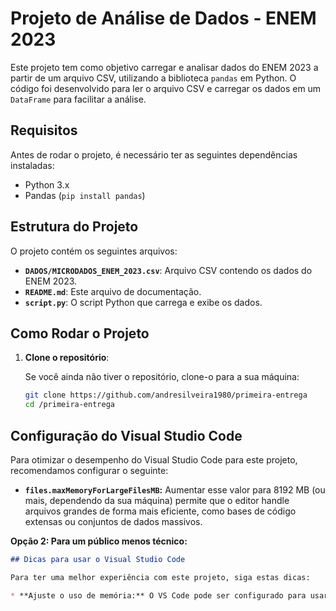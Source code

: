 # Projeto de Análise de Dados - ENEM 2023

Este projeto tem como objetivo carregar e analisar dados do ENEM 2023 a partir de um arquivo CSV, utilizando a biblioteca `pandas` em Python. O código foi desenvolvido para ler o arquivo CSV e carregar os dados em um `DataFrame` para facilitar a análise.

## Requisitos

Antes de rodar o projeto, é necessário ter as seguintes dependências instaladas:

- Python 3.x
- Pandas (`pip install pandas`)

## Estrutura do Projeto

O projeto contém os seguintes arquivos:

- **`DADOS/MICRODADOS_ENEM_2023.csv`**: Arquivo CSV contendo os dados do ENEM 2023.
- **`README.md`**: Este arquivo de documentação.
- **`script.py`**: O script Python que carrega e exibe os dados.

## Como Rodar o Projeto

1. **Clone o repositório**:

   Se você ainda não tiver o repositório, clone-o para a sua máquina:

   ```bash
   git clone https://github.com/andresilveira1980/primeira-entrega 
   cd /primeira-entrega 


## Configuração do Visual Studio Code

Para otimizar o desempenho do Visual Studio Code para este projeto, recomendamos configurar o seguinte:

* **`files.maxMemoryForLargeFilesMB`:** Aumentar esse valor para 8192 MB (ou mais, dependendo da sua máquina) permite que o editor handle arquivos grandes de forma mais eficiente, como bases de código extensas ou conjuntos de dados massivos.

**Opção 2: Para um público menos técnico:**

```markdown
## Dicas para usar o Visual Studio Code

Para ter uma melhor experiência com este projeto, siga estas dicas:

* **Ajuste o uso de memória:** O VS Code pode ser configurado para usar mais memória, o que é útil para trabalhar com arquivos grandes. Para fazer isso, acesse as configurações do VS Code e procure por "files.maxMemoryForLargeFilesMB". Aumente esse valor para melhorar o desempenho.